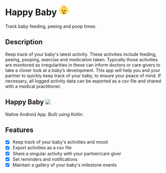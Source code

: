 # Happy Baby <img src="favicon-32x32.png"/>
Track baby feeding, peeing and poop times.

## Description
Keep track of your baby's latest activity. 
These activities include feeding, peeing, pooping, exercise and medication taken.
Typically those activities are monitored as irregularities in these can inform doctors or care givers to take a closer look at a baby’s development.
This app will help you and your partner to quickly keep track of your baby, to ensure your peace of mind.
If necessary, all logged activity data can be exported as a csv file and shared with a medical practitioner.


## Happy Baby <img src="https://build.appcenter.ms/v0.1/apps/96f87ff0-ee41-4690-a5d4-d5dc4d691ed6/branches/master/badge" />
Native Android App. Built using Kotlin.

## Features
* [x] Keep track of your baby's activities and mood
* [x] Export activities as a csv file
* [x] Share a singular activity with your partner/care giver
* [x] Set reminders and notifications
* [x] Maintain a gallery of your baby's milestone events 